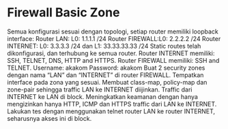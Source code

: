 # Firewall Basic Zone
Semua konfigurasi sesuai dengan topologi, setiap router memiliki loopback interface:
    Router LAN: L0: 1.1.1.1 /24
    Router FIREWALL:L0:  2.2.2.2 /24
    Router INTERNET: L0: 3.3.3.3 /24 dan L1: 33.33.33.33 /24
Static routes telah dikonfigurasi, dan terhubung ke semua router.
Router INTERNET memiliki: SSH, TELNET, DNS, HTTP and HTTPS.
Router FIREWALL memiliki: SSH and TELNET.
    Username: akakom
    Password: akakom
Buat 2 security zones dengan nama “LAN” dan “INTERNET” di router FIREWALL.
Tempatkan interface pada zona yang sesuai.
Membuat class-map, policy-map dan zone-pair sehingga traffic LAN ke INTERNET diijinkan.
Traffic dari INTERNET ke LAN di block.
Meningkatkan keamanan dengan hanya mengizinkan hanya HTTP, ICMP dan HTTPS traffic dari LAN ke INTERNET.
Lakukan tes dengan menggunakan telnet router LAN ke router INTERNET, seharusnya akses ini di block.